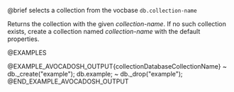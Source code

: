 

@brief selects a collection from the vocbase
`db.collection-name`

Returns the collection with the given *collection-name*. If no such
collection exists, create a collection named *collection-name* with the
default properties.

@EXAMPLES

@EXAMPLE_AVOCADOSH_OUTPUT{collectionDatabaseCollectionName}
~ db._create("example");
  db.example;
~ db._drop("example");
@END_EXAMPLE_AVOCADOSH_OUTPUT


